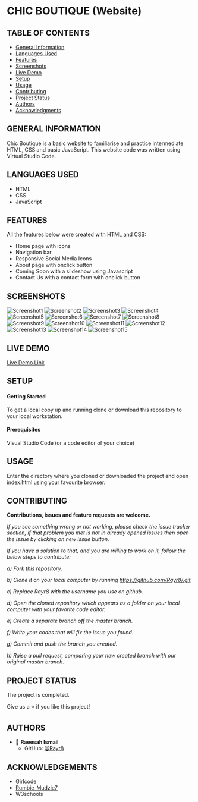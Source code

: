 # CHIC BOUTIQUE (Website)

## TABLE OF CONTENTS

- [General Information](https://github.com/Rayr8/Dom-Wesbite-Project#general-information)
- [Languages Used](https://github.com/Rayr8/Dom-Wesbite-Project#languages-used)
- [Features](https://github.com/Rayr8/Dom-Wesbite-Project#features)
- [Screenshots](https://github.com/Rayr8/Dom-Wesbite-Project#screenshots)
- [Live Demo](https://github.com/Rayr8/Dom-Wesbite-Project#live-demo)
- [Setup](https://github.com/Rayr8/Dom-Wesbite-Project#setup)
- [Usage](https://github.com/Rayr8/Dom-Wesbite-Project#usage)
- [Contributing](https://github.com/Rayr8/Dom-Wesbite-Project#contributing)
- [Project Status](https://github.com/Rayr8/Dom-Wesbite-Project#project-status)
- [Authors](https://github.com/Rayr8/Dom-Wesbite-Project#authors)
- [Acknowledgments](https://github.com/Rayr8/Dom-Wesbite-Project#acknowledgements)


## GENERAL INFORMATION

Chic Boutique is a basic website to familiarise and practice intermediate HTML, CSS and basic JavaScript. 
This website code was written using Virtual Studio Code.


## LANGUAGES USED

- HTML
- CSS
- JavaScript 

## FEATURES

All the features below were created with HTML and CSS:
- Home page with icons 
- Navigation bar
- Responsive Social Media Icons
- About page with onclick button
- Coming Soon with a slideshow using Javascript
- Contact Us with a contact form with onclick button 

## SCREENSHOTS

![Screenshot1](images/index1.PNG)
![Screenshot2](images/indext2.PNG) 
![Screenshot3](images/index3.PNG)
![Screenshot4](images/about1.PNG)
![Screenshot5](images/about2.PNG)
![Screenshot6](images/about3.PNG)
![Screenshot7](images/collections3.PNG)
![Screenshot8](images/collections2.PNG)
![Screenshot9](images/collections3.PNG)
![Screenshot10](images/collections4.PNG)
![Screenshot11](images/coming1.PNG)
![Screenshot12](images/coming2.PNG)
![Screenshot13](images/contact1.PNG)
![Screenshot14](images/contact2.PNG)
![Screenshot15](images/contact3.PNG)



## LIVE DEMO

[Live Demo Link](https://raw.githack.com/Rayr8/fashion/main/index.html)

## SETUP

#### Getting Started

To get a local copy up and running clone or download this repository to your local workstation.

#### Prerequisites

Visual Studio Code (or a code editor of your choice)

## USAGE

Enter the directory where you cloned or downloaded the project and open index.html using your favourite browser.

## CONTRIBUTING

**Contributions, issues and feature requests are welcome.**

*If you see something wrong or not working, please check the issue tracker section, if that problem you met is not in already opened issues then open the issue by clicking on new issue button.* 

*If you have a solution to that, and you are willing to work on it, follow the below steps to contribute:* 

*a) Fork this repository.* 

*b) Clone it on your local computer by running https://github.com/Rayr8/.git.* 

*c) Replace Rayr8 with the username you use on github.* 

*d) Open the cloned repository which appears as a folder on your local computer with your favorite code editor.* 

*e) Create a separate branch off the master branch.* 

*f) Write your codes that will fix the issue you found.*

*g) Commit and push the branch you created.*

*h) Raise a pull request, comparing your new created branch with our original master branch.*

## PROJECT STATUS 

The project is completed. 

Give us a :star: if you like this project!

## AUTHORS

- :bust_in_silhouette: **Raeesah Ismail** 
  - GitHub: [@Rayr8](https://github.com/Rayr8)



## ACKNOWLEDGEMENTS

- Girlcode
- [Rumbie-Mudzie7](https://github.com/Rumbie-Mudzie7)
- W3schools


